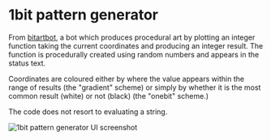 # 1bit pattern generator

From [bitartbot](https://freeradical.zone/@bitartbot), a bot which produces procedural art 
by plotting an integer function taking the current coordinates and producing an integer result. 
The function is procedurally created using random numbers and appears in the status text.

Coordinates are coloured either by where the value appears within the range of results 
(the "gradient" scheme) or simply by whether it is the most common result (white) or not 
(black) (the "onebit" scheme.)

The code does not resort to evaluating a string. 

![1bit pattern generator UI screenshot](https://github.com/user-attachments/assets/b4422be8-64ed-4f14-86b2-551026b20d11)
